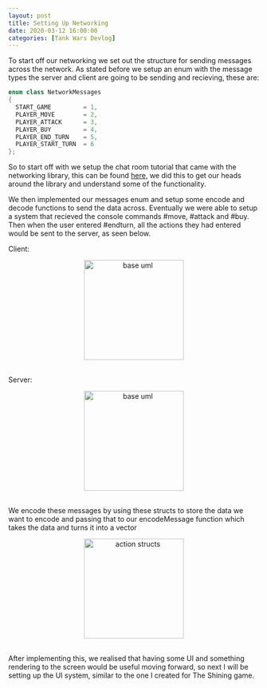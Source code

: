 ```yaml
---
layout: post
title: Setting Up Networking
date: 2020-03-12 16:00:00
categories: [Tank Wars Devlog]
---
```


To start off our networking we set out the structure for sending messages across the network. As stated before we setup an enum with the message types the server and client are going to be sending and recieving, these are:

```C++
enum class NetworkMessages
{
  START_GAME         = 1,
  PLAYER_MOVE        = 2,
  PLAYER_ATTACK      = 3,
  PLAYER_BUY         = 4,
  PLAYER_END_TURN    = 5,
  PLAYER_START_TURN  = 6
};
```

So to start off with we setup the chat room tutorial that came with the networking library, this can be found [here](https://github.com/Halichoerus/NetLibrary/wiki/Chatroom-Tutorial), we did this to get our heads around the library and understand some of the functionality.

We then implemented our messages enum and setup some encode and decode functions to send the data across. Eventually we were able to setup a system that recieved the console commands #move, #attack and #buy. Then when the user entered #endturn, all the actions they had entered would be sent to the server, as seen below.

Client:
<center><img src="{{ site.baseurl }}/assets/TankWars/console_client.png" alt="base uml" style="height: 200px;" /></center><br>

Server:
<center><img src="{{ site.baseurl }}/assets/TankWars/console_server.png" alt="base uml" style="height: 200px;" /></center><br>

We encode these messages by using these structs to store the data we want to encode and passing that to our encodeMessage function which takes the data and turns it into a vector<char>

<center><img src="{{ site.baseurl }}/assets/TankWars/action_structs_uml.png" alt="action structs" style="height: 200px;" /></center><br>

After implementing this, we realised that having some UI and something rendering to the screen would be useful moving forward, so next I will be setting up the UI system, similar to the one I created for The Shining game.